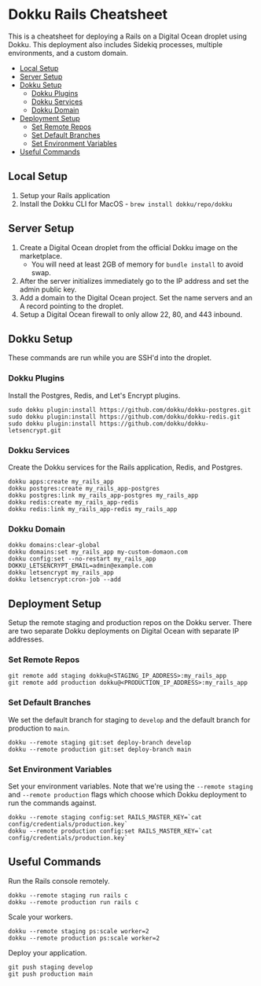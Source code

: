 # Dokku Rails Cheatsheet

This is a cheatsheet for deploying a Rails on a Digital Ocean droplet using Dokku. This deployment also includes Sidekiq processes, multiple environments, and a custom domain.

- [Local Setup](#Local-Setup)
- [Server Setup](#Server-Setup)
- [Dokku Setup](#Dokku-Setup)
  - [Dokku Plugins](#Dokku-Plugins)
  - [Dokku Services](#Dokku-Services)
  - [Dokku Domain](#Dokku-Domain)
- [Deployment Setup](#Deployment-Setup)
  - [Set Remote Repos](#Set-Remote-Repos)
  - [Set Default Branches](#Set-Default-Branches)
  - [Set Environment Variables](#Set-Environment-Variables)
- [Useful Commands](#Useful-Commands)

## Local Setup

1. Setup your Rails application
2. Install the Dokku CLI for MacOS - `brew install dokku/repo/dokku`

## Server Setup

1. Create a Digital Ocean droplet from the official Dokku image on the marketplace.
   - You will need at least 2GB of memory for `bundle install` to avoid swap.
2. After the server initializes immediately go to the IP address and set the admin public key.
3. Add a domain to the Digital Ocean project. Set the name servers and an A record pointing to the droplet.
4. Setup a Digital Ocean firewall to only allow 22, 80, and 443 inbound.

## Dokku Setup

These commands are run while you are SSH'd into the droplet.

### Dokku Plugins

Install the Postgres, Redis, and Let's Encrypt plugins.

```
sudo dokku plugin:install https://github.com/dokku/dokku-postgres.git
sudo dokku plugin:install https://github.com/dokku/dokku-redis.git
sudo dokku plugin:install https://github.com/dokku/dokku-letsencrypt.git
```

### Dokku Services

Create the Dokku services for the Rails application, Redis, and Postgres.

```
dokku apps:create my_rails_app
dokku postgres:create my_rails_app-postgres
dokku postgres:link my_rails_app-postgres my_rails_app
dokku redis:create my_rails_app-redis
dokku redis:link my_rails_app-redis my_rails_app
```

### Dokku Domain

```
dokku domains:clear-global
dokku domains:set my_rails_app my-custom-domaon.com
dokku config:set --no-restart my_rails_app DOKKU_LETSENCRYPT_EMAIL=admin@example.com
dokku letsencrypt my_rails_app
dokku letsencrypt:cron-job --add
```

## Deployment Setup

Setup the remote staging and production repos on the Dokku server. There are two separate Dokku deployments on Digital Ocean with separate IP addresses.

### Set Remote Repos

```
git remote add staging dokku@<STAGING_IP_ADDRESS>:my_rails_app
git remote add production dokku@<PRODUCTION_IP_ADDRESS>:my_rails_app
```

### Set Default Branches

We set the default branch for staging to `develop` and the default branch for production to `main`.

```
dokku --remote staging git:set deploy-branch develop
dokku --remote production git:set deploy-branch main
```

### Set Environment Variables

Set your environment variables. Note that we're using the `--remote staging` and `--remote production` flags which choose which Dokku deployment to run the commands against.

```
dokku --remote staging config:set RAILS_MASTER_KEY=`cat config/credentials/production.key`
dokku --remote production config:set RAILS_MASTER_KEY=`cat config/credentials/production.key`

```

## Useful Commands

Run the Rails console remotely.

```
dokku --remote staging run rails c
dokku --remote production run rails c
```

Scale your workers.

```
dokku --remote staging ps:scale worker=2
dokku --remote production ps:scale worker=2
```

Deploy your application.

```
git push staging develop
git push production main
```
